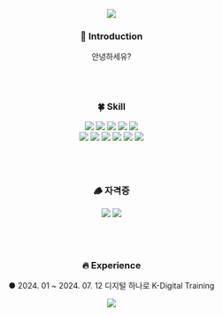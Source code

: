 <div align=center>

  <!--
  **LimEunSang/LimEunSang** is a ✨ _special_ ✨ repository because its `README.md` (this file) appears on your GitHub profile.
  
  Here are some ideas to get you started:
  
  - 🔭 I’m currently working on ...
  - 🌱 I’m currently learning ...
  - 👯 I’m looking to collaborate on ...
  - 🤔 I’m looking for help with ...
  - 💬 Ask me about ...
  - 📫 How to reach me: ...
  - 😄 Pronouns: ...
  - ⚡ Fun fact: ...
  -->
  
  <!-- Header -->
  <img src="https://capsule-render.vercel.app/api?type=slice&color=e6edf3&section=header" />
  
  <!-- Header -->
  ### 🙌 Introduction
  안녕하세유?

  <br>
  <br>

  <!--
  ### 🐶 Summary
  [![LimEunSang's GitHub stats](https://github-readme-stats.vercel.app/api?username=LimEunSang&show_icons=true&theme=dark)](https://github.com/LimEunSang/github-readme-stats) | [![Top Langs](https://github-readme-stats.vercel.app/api/top-langs/?username=LimEunSang&theme=dark)](https://github.com/LimEunSang/github-readme-stats) | [![Solved.ac 프로필](http://mazassumnida.wtf/api/v2/generate_badge?boj=dmstkd2905)](https://solved.ac/dmstkd2905)
  --- | --- | --- |
  
  <br>
  <br>
  -->
  
  <!-- 기술 -->
  ### 🍀 Skill
  <!-- 자바 -->
  <img src="https://img.shields.io/badge/java-007396?style=for-the-badge&logo=OpenJDK&logoColor=white">
  <!-- 스프링부트 -->
  <img src="https://img.shields.io/badge/springboot-6DB33F?style=for-the-badge&logo=springboot&logoColor=white">
  <!-- MySQL -->
  <img src="https://img.shields.io/badge/MySQL-4479A1?style=for-the-badge&logo=MySQL&logoColor=white">
  <!-- EC2 -->
  <img src="https://img.shields.io/badge/Amazon%20EC2-FF9900?style=for-the-badge&logo=Amazon%20EC2&logoColor=white">
  <!-- S3 -->
  <img src="https://img.shields.io/badge/Amazon%20S3-569A31?style=for-the-badge&logo=Amazon%20S3&logoColor=white">
  <br>
  <!-- HTML5 -->
  <img src="https://img.shields.io/badge/HTML5-E34F26?style=for-the-badge&logo=HTML5&logoColor=white">
  <!-- CSS3 -->
  <img src="https://img.shields.io/badge/CSS3-1572B6?style=for-the-badge&logo=CSS3&logoColor=white">
  <!-- JavaScript -->
  <img src="https://img.shields.io/badge/JavaScript-F7DF1E?style=for-the-badge&logo=JavaScript&logoColor=white">
  <!-- TypesScript -->
  <img src="https://img.shields.io/badge/typescript-%23007ACC.svg?style=for-the-badge&logo=typescript&logoColor=white">
  <!-- React -->
  <img src="https://img.shields.io/badge/React-61DAFB?style=for-the-badge&logo=React&logoColor=white">
  <!-- React Native -->
  <img src="https://img.shields.io/badge/react_native-%2320232a.svg?style=for-the-badge&logo=react&logoColor=white">

  <br>
  <br>
  <br>
  <br>
  
  <!-- 자격증 -->
  ### 🪵 자격증
  <img src="https://img.shields.io/badge/정보처리기사-%2320232a.svg?style=for-the-badge&logo=GoogleDocs&logoColor=white">
  <img src="https://img.shields.io/badge/리눅스마스터2급-%2320232a.svg?style=for-the-badge&logo=GoogleDocs&logoColor=white">

  <br>
  <br>
  <br>
  <br>

  <!-- Experience -->
  ### 🔥 Experience
  ● 2024. 01 ~ 2024. 07. 12 디지털 하나로 K-Digital Training
  
  <!-- Footer -->
  <img src="https://capsule-render.vercel.app/api?type=slice&color=e6edf3&section=footer" />
 </div>
